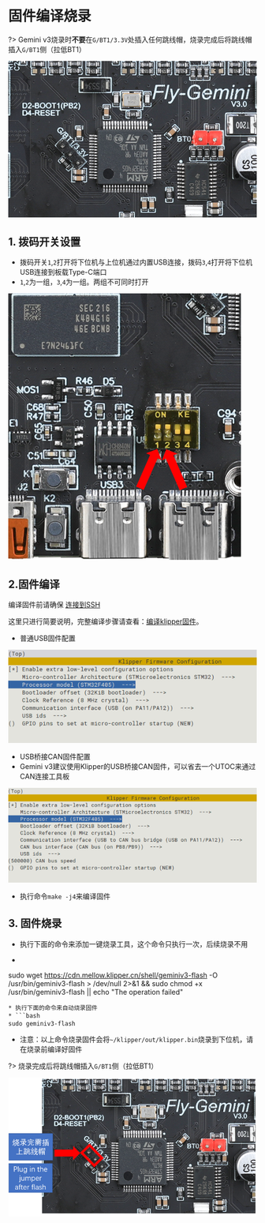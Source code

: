 # 固件编译烧录

?> Gemini v3烧录时**不要**在``G/BT1/3.3V``处插入任何跳线帽，烧录完成后将跳线帽插入``G/BT1``侧（拉低BT1）

<img src="../../images/boards/fly_gemini_v3/flash.png" alt="flash" style="zoom:80%;" />

## 1. 拨码开关设置

* 拨码开关``1``,``2``打开将下位机与上位机通过内置USB连接，拨码``3``,``4``打开将下位机USB连接到板载Type-C端口
* ``1``,``2``为一组，``3``,``4``为一组。两组不可同时打开

![dip1](../../images/boards/fly_gemini_v3/dip1.png)

## 2.固件编译

编译固件前请确保 [连接到SSH](/board/fly_pi/FLY_π_description5 "点击即可跳转")

这里只进行简要说明，完整编译步骤请查看：[编译klipper固件](/board/fly_super8/firmware?id=_1-编译klipper固件 "点击即可跳转")。

* 普通USB固件配置

![usb2can](../../images/boards/fly_gemini_v3/usb.png ":no-zooom")

* USB桥接CAN固件配置
* Gemini v3建议使用Klipper的USB桥接CAN固件，可以省去一个UTOC来通过CAN连接工具板

![usb2can](../../images/boards/fly_gemini_v3/usb2can.png ":no-zooom")

* 执行命令```make -j4```来编译固件

## 3. 固件烧录

* 执行下面的命令来添加一键烧录工具，这个命令只执行一次，后续烧录不用
* ```bash
sudo wget https://cdn.mellow.klipper.cn/shell/geminiv3-flash -O /usr/bin/geminiv3-flash > /dev/null 2>&1 && sudo chmod +x /usr/bin/geminiv3-flash || echo "The operation failed"
```
* 执行下面的命令来自动烧录固件
* ```bash
sudo geminiv3-flash
```
* 注意：以上命令烧录固件会将``~/klipper/out/klipper.bin``烧录到下位机，请在烧录前编译好固件

?> 烧录完成后将跳线帽插入``G/BT1``侧（拉低BT1）

![flash2](../../images/boards/fly_gemini_v3/flash2.png)